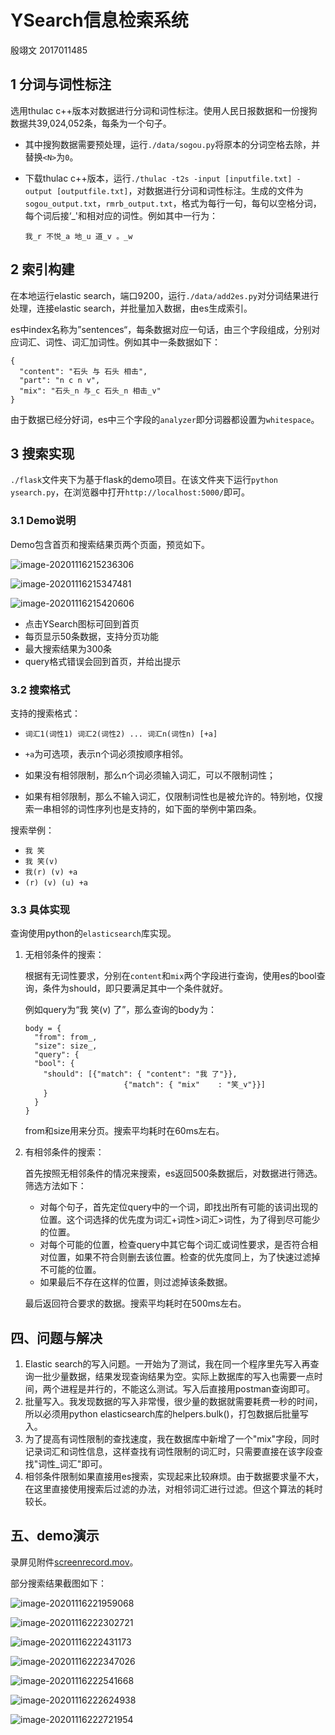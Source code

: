 # YSearch信息检索系统

殷翊文 2017011485

## 1 分词与词性标注

选用thulac c++版本对数据进行分词和词性标注。使用人民日报数据和一份搜狗数据共39,024,052条，每条为一个句子。

+ 其中搜狗数据需要预处理，运行`./data/sogou.py`将原本的分词空格去除，并替换`<N>`为`0`。

+ 下载thulac c++版本，运行`./thulac -t2s -input [inputfile.txt] -output [outputfile.txt]`，对数据进行分词和词性标注。生成的文件为`sogou_output.txt`，`rmrb_output.txt`，格式为每行一句，每句以空格分词，每个词后接‘_'和相对应的词性。例如其中一行为：

  `我_r 不悦_a 地_u 道_v 。_w`

  

## 2 索引构建

在本地运行elastic search，端口9200，运行`./data/add2es.py`对分词结果进行处理，连接elastic search，并批量加入数据，由es生成索引。

es中index名称为”sentences“，每条数据对应一句话，由三个字段组成，分别对应词汇、词性、词汇加词性。例如其中一条数据如下：

```
{
  "content": "石头 与 石头 相击",
  "part": "n c n v",
  "mix": "石头_n 与_c 石头_n 相击_v"
}
```

由于数据已经分好词，es中三个字段的`analyzer`即分词器都设置为`whitespace`。



## 3 搜索实现

`./flask`文件夹下为基于flask的demo项目。在该文件夹下运行`python ysearch.py`，在浏览器中打开`http://localhost:5000/`即可。

### 3.1 Demo说明

Demo包含首页和搜索结果页两个页面，预览如下。

![image-20201116215236306](./image/image-20201116215236306.png)

![image-20201116215347481](./image/image-20201116215347481.png)

![image-20201116215420606](./image/image-20201116215420606.png)

+ 点击YSearch图标可回到首页
+ 每页显示50条数据，支持分页功能
+ 最大搜索结果为300条
+ query格式错误会回到首页，并给出提示

### 3.2 搜索格式

支持的搜索格式：

+ `词汇1(词性1) 词汇2(词性2) ... 词汇n(词性n) [+a]`

+ `+a`为可选项，表示n个词必须按顺序相邻。

+ 如果没有相邻限制，那么n个词必须输入词汇，可以不限制词性；

+ 如果有相邻限制，那么不输入词汇，仅限制词性也是被允许的。特别地，仅搜索一串相邻的词性序列也是支持的，如下面的举例中第四条。

搜索举例：

+ `我 笑`
+ `我 笑(v)`
+ `我(r) (v) +a`
+ `(r) (v) (u) +a`

### 3.3 具体实现

查询使用python的`elasticsearch`库实现。

1. 无相邻条件的搜索：

   根据有无词性要求，分别在`content`和`mix`两个字段进行查询，使用es的bool查询，条件为should，即只要满足其中一个条件就好。

   例如query为“我 笑(v) 了”，那么查询的body为：

   ```
   body = {
     "from": from_,
     "size": size_,
     "query": {
     "bool": {
       "should": [{"match": { "content": "我 了"}},
       					 {"match": { "mix"    : "笑_v"}}]
       }
     }
   }
   ```

   from和size用来分页。搜索平均耗时在60ms左右。

2. 有相邻条件的搜索：

   首先按照无相邻条件的情况来搜索，es返回500条数据后，对数据进行筛选。筛选方法如下：

   + 对每个句子，首先定位query中的一个词，即找出所有可能的该词出现的位置。这个词选择的优先度为词汇+词性>词汇>词性，为了得到尽可能少的位置。
   + 对每个可能的位置，检查query中其它每个词汇或词性要求，是否符合相对位置，如果不符合则删去该位置。检查的优先度同上，为了快速过滤掉不可能的位置。
   + 如果最后不存在这样的位置，则过滤掉该条数据。

   最后返回符合要求的数据。搜索平均耗时在500ms左右。



## 四、问题与解决

1. Elastic search的写入问题。一开始为了测试，我在同一个程序里先写入再查询一批少量数据，结果发现查询结果为空。实际上数据库的写入也需要一点时间，两个进程是并行的，不能这么测试。写入后直接用postman查询即可。
2. 批量写入。我发现数据的写入非常慢，很少量的数据就需要耗费一秒的时间，所以必须用python elasticsearch库的helpers.bulk()，打包数据后批量写入。
3. 为了提高有词性限制的查找速度，我在数据库中新增了一个"mix"字段，同时记录词汇和词性信息，这样查找有词性限制的词汇时，只需要直接在该字段查找"词性_词汇"即可。
4. 相邻条件限制如果直接用es搜索，实现起来比较麻烦。由于数据要求量不大，在这里直接使用搜索后过滤的办法，对相邻词汇进行过滤。但这个算法的耗时较长。



## 五、demo演示

录屏见附件[screenrecord.mov](https://drive.google.com/file/d/1PbVAdU13siuza3AnmgpQo9TOy04tVlAB/view?usp=sharing)。

部分搜索结果截图如下：

![image-20201116221959068](./image/image-20201116221959068.png)

![image-20201116222302721](./image/image-20201116222302721.png)

![image-20201116222431173](./image/image-20201116222431173.png)

![image-20201116222347026](./image/image-20201116222347026.png)

![image-20201116222541668](./image/image-20201116222541668.png)

![image-20201116222624938](./image/image-20201116222624938.png)

![image-20201116222721954](./image/image-20201116222721954.png)

